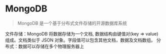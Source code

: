 # MongoDB
> MongoDB 是一个基于分布式文件存储的开源数据库系统

文件存储：MongoDB 将数据存储为一个文档, 数据结构由键值对(key => value) 组成。文档类似于 JSON 对象。字段值可以包含其他文档，数据及文档数组。
分布式：数据可以存储在多个物理服务器上
